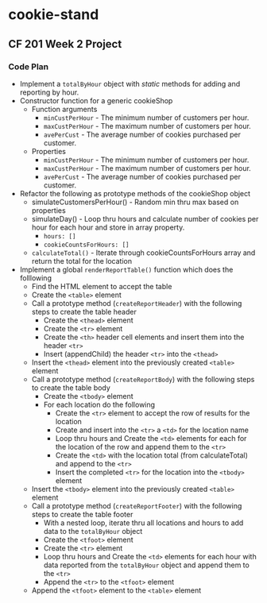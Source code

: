 # cookie-stand

## CF 201 Week 2 Project

### Code Plan

- Implement a `totalByHour` object with *static* methods for adding and reporting by hour.
- Constructor function for a generic cookieShop
  - Function arguments
    - `minCustPerHour` - The minimum number of customers per hour.
    - `maxCustPerHour` - The maximum number of customers per hour.
    - `avePerCust` - The average number of cookies purchased per customer.
  - Properties
    - `minCustPerHour` - The minimum number of customers per hour.
    - `maxCustPerHour` - The maximum number of customers per hour.
    - `avePerCust` - The average number of cookies purchased per customer.
- Refactor the following as prototype methods of the cookieShop object
  - simulateCustomersPerHour() - Random min thru max based on properties
  - simulateDay() - Loop thru hours and calculate number of cookies per hour for each hour and store in array property.
    - `hours: []`
    - `cookieCountsForHours: []`
  - `calculateTotal()` - Iterate through cookieCountsForHours array and return the total for the location
- Implement a global `renderReportTable()` function which does the folllowing
  - Find the HTML element to accept the table
  - Create the `<table>` element
  - Call a prototype method (`createReportHeader`) with the following steps to create the table header
    - Create the `<thead>` element
    - Create the `<tr>` element
    - Create the `<th>` header cell elements and insert them into the header `<tr>`
    - Insert (appendChild) the header `<tr>` into the `<thead>`
  - Insert the `<thead>` element into the previously created `<table>` element
  - Call a prototype method (`createReportBody`) with the following steps to create the table body
    - Create the `<tbody>` element
    - For each location do the following
      - Create the `<tr>` element to accept the row of results for the location
      - Create and insert into the `<tr>` a `<td>` for the location name
      - Loop thru hours and Create the `<td>` elements for each for the location of the row and append them to the `<tr>`
      - Create the `<td>` with the location total (from calculateTotal) and append to the `<tr>`
      - Insert the completed `<tr>` for the location into the `<tbody>` element
  - Insert the `<tbody>` element into the previously created `<table>` element
  - Call a prototype method (`createReportFooter`) with the following steps to create the table footer
    - With a nested loop, iterate thru all locations and hours to add data to the `totalByHour` object
    - Create the `<tfoot>` element
    - Create the `<tr>` element
    - Loop thru hours and Create the `<td>` elements for each hour with data reported from the `totalByHour` object and append them to the `<tr>`
    - Append the `<tr>` to the `<tfoot>` element
  - Append the `<tfoot>` element to the `<table>` element
